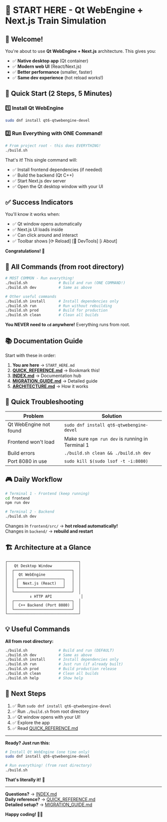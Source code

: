 # 🚂 START HERE - Qt WebEngine + Next.js Train Simulation

## 👋 Welcome!

You're about to use **Qt WebEngine + Next.js** architecture. This gives you:

- ✅ **Native desktop app** (Qt container)
- ✅ **Modern web UI** (React/Next.js)
- ✅ **Better performance** (smaller, faster)
- ✅ **Same dev experience** (hot reload works!)

## 🎯 Quick Start (2 Steps, 5 Minutes)

### 1️⃣ Install Qt WebEngine

```bash
sudo dnf install qt6-qtwebengine-devel
```

### 2️⃣ Run Everything with ONE Command!

```bash
# From project root - this does EVERYTHING!
./build.sh
```

That's it! This single command will:
- ✅ Install frontend dependencies (if needed)
- ✅ Build the backend (Qt C++)
- ✅ Start Next.js dev server
- ✅ Open the Qt desktop window with your UI

## ✅ Success Indicators

You'll know it works when:
- ✅ Qt window opens automatically
- ✅ Next.js UI loads inside
- ✅ Can click around and interact
- ✅ Toolbar shows [⟳ Reload] [🔧 DevTools] [ℹ About]

**Congratulations! 🎉**

## 🚀 All Commands (from root directory)

```bash
# MOST COMMON - Run everything!
./build.sh              # Build and run (ONE COMMAND!)
./build.sh dev          # Same as above

# Other useful commands
./build.sh install      # Install dependencies only
./build.sh run          # Run without rebuilding
./build.sh prod         # Build for production
./build.sh clean        # Clean all builds
```

**You NEVER need to `cd` anywhere!** Everything runs from root.

## 📚 Documentation Guide

Start with these in order:

1. **You are here** → `START_HERE.md`
2. **[QUICK_REFERENCE.md](QUICK_REFERENCE.md)** → Bookmark this!
3. **[INDEX.md](INDEX.md)** → Documentation hub
4. **[MIGRATION_GUIDE.md](MIGRATION_GUIDE.md)** → Detailed guide
5. **[ARCHITECTURE.md](ARCHITECTURE.md)** → How it works

## 🐛 Quick Troubleshooting

| Problem                | Solution                                         |
| ---------------------- | ------------------------------------------------ |
| Qt WebEngine not found | `sudo dnf install qt6-qtwebengine-devel`         |
| Frontend won't load    | Make sure `npm run dev` is running in Terminal 1 |
| Build errors           | `./build.sh clean && ./build.sh dev`             |
| Port 8080 in use       | `sudo kill $(sudo lsof -t -i:8080)`              |

## 🎮 Daily Workflow

```bash
# Terminal 1 - Frontend (keep running)
cd frontend
npm run dev

# Terminal 2 - Backend
./build.sh dev
```

Changes in `frontend/src/` → **hot reload automatically!**  
Changes in `backend/` → **rebuild and restart**

## 🏗️ Architecture at a Glance

```
┌────────────────────────────────┐
│   Qt Desktop Window            │
│  ┌──────────────────────────┐  │
│  │  Qt WebEngine            │  │
│  │ ┌────────────────────┐   │  │
│  │ │  Next.js (React)   │   │  │
│  │ └────────────────────┘   │  │
│  └──────────────────────────┘  │
│          ↕ HTTP API             │
│  ┌──────────────────────────┐  │
│  │  C++ Backend (Port 8080) │  │
│  └──────────────────────────┘  │
└────────────────────────────────┘
```

## 💡 Useful Commands

**All from root directory:**

```bash
./build.sh              # Build and run (DEFAULT)
./build.sh dev          # Same as above
./build.sh install      # Install dependencies only
./build.sh run          # Just run (if already built)
./build.sh prod         # Build production release
./build.sh clean        # Clean all builds
./build.sh help         # Show help
```

## 🎯 Next Steps

1. ✅ Run `sudo dnf install qt6-qtwebengine-devel`
2. ✅ Run `./build.sh` from root directory
3. ✅ Qt window opens with your UI!
4. ✅ Explore the app
5. ✅ Read [QUICK_REFERENCE.md](QUICK_REFERENCE.md)

---

**Ready? Just run this:**

```bash
# Install Qt WebEngine (one time only)
sudo dnf install qt6-qtwebengine-devel

# Run everything! (from root directory)
./build.sh
```

**That's literally it!** 🚀

---

**Questions?** → [INDEX.md](INDEX.md)  
**Daily reference?** → [QUICK_REFERENCE.md](QUICK_REFERENCE.md)  
**Detailed setup?** → [MIGRATION_GUIDE.md](MIGRATION_GUIDE.md)

**Happy coding! 🚂💨**
